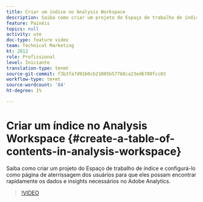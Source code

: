 ```yaml
---
title: Criar um índice no Analysis Workspace
description: Saiba como criar um projeto do Espaço de trabalho de índice e configurá-lo como página de aterrissagem dos usuários para que eles possam encontrar rapidamente os dados e insights necessários no Adobe Analytics.
feature: Painéis
topics: null
activity: use
doc-type: feature video
team: Technical Marketing
kt: 2812
role: Profissional
level: Iniciante
translation-type: tm+mt
source-git-commit: f3b3fa7d91b0cb21005b57768ca23ed6700fcc03
workflow-type: tm+mt
source-wordcount: '84'
ht-degree: 1%

---
```



# Criar um índice no Analysis Workspace {#create-a-table-of-contents-in-analysis-workspace}

Saiba como criar um projeto do Espaço de trabalho de índice e configurá-lo como página de aterrissagem dos usuários para que eles possam encontrar rapidamente os dados e insights necessários no Adobe Analytics.

>[!VIDEO](https://video.tv.adobe.com/v/26990/?quality=12)
